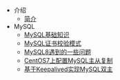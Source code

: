 * 介绍
  * [简介](markdown/Middleware/Database/_readme.md)
* MySQL
  * [MySQL基础知识](markdown/Middleware/Database/MySQL基础知识.md)
  * [MySQL证书校验模式](markdown/Middleware/Database/MySQL证书校验模式.md)
  * [MySQL8遇到的一些问题](markdown/Middleware/Database/MySQL8遇到的一些问题.md)
  * [CentOS7上配置MySQL主从复制](markdown/Middleware/Database/CentOS7上配置MySQL主从复制.md)
  * [基于Keepalived实现MySQL双主](markdown/Middleware/Database/基于Keepalived实现MySQL双主.md)
